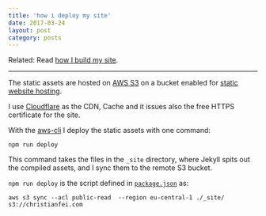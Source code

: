 ```yaml
---
title: 'how i deploy my site'
date: 2017-03-24
layout: post
category: posts
---
```


Related: Read [how I build my site](/posts/how-i-build-my-site/).

---

The static assets are hosted on [AWS S3](https://aws.amazon.com/s3/) on a bucket enabled for [static website hosting](http://docs.aws.amazon.com/AmazonS3/latest/dev/WebsiteHosting.html).

I use [Cloudflare](https://www.cloudflare.com/) as the CDN, Cache and it issues also the free HTTPS certificate for the site.

With the [aws-cli](https://github.com/aws/aws-cli) I deploy the static assets with one command:

```
npm run deploy
```

This command takes the files in the `_site` directory, where Jekyll spits out the compiled assets, and I sync them to the remote S3 bucket.

`npm run deploy` is the script defined in [`package.json`](https://github.com/christian-fei/christian-fei.github.io/tree/master/package.json) as:

```
aws s3 sync --acl public-read  --region eu-central-1 ./_site/ s3://christianfei.com
```
